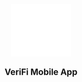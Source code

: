<h1 align="center">

<img src="assets/launcher_icon/verifi_logo_white_transparent.png"
     alt="VeriFi logo"
     width="200"/>

VeriFi Mobile App

</h1>
